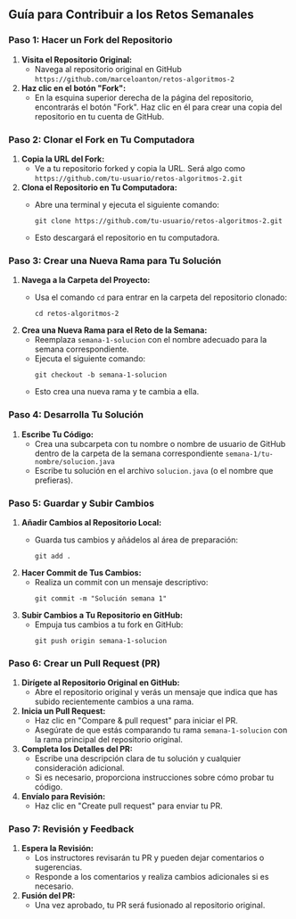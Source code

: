 ## Guía para Contribuir a los Retos Semanales

### Paso 1: Hacer un Fork del Repositorio

1. **Visita el Repositorio Original:**
   * Navega al repositorio original en GitHub `https://github.com/marceloanton/retos-algoritmos-2`
2. **Haz clic en el botón "Fork":**
   * En la esquina superior derecha de la página del repositorio, encontrarás el botón "Fork". Haz clic en él para crear una copia del repositorio en tu cuenta de GitHub.

### Paso 2: Clonar el Fork en Tu Computadora

1. **Copia la URL del Fork:**
   * Ve a tu repositorio forked y copia la URL. Será algo como `https://github.com/tu-usuario/retos-algoritmos-2.git`
2. **Clona el Repositorio en Tu Computadora:**
   * Abre una terminal y ejecuta el siguiente comando:

     ```
     git clone https://github.com/tu-usuario/retos-algoritmos-2.git
     ```
   * Esto descargará el repositorio en tu computadora.

### Paso 3: Crear una Nueva Rama para Tu Solución

1. **Navega a la Carpeta del Proyecto:**
   * Usa el comando `cd` para entrar en la carpeta del repositorio clonado:

     ```
     cd retos-algoritmos-2
     ```
2. **Crea una Nueva Rama para el Reto de la Semana:**
   * Reemplaza `semana-1-solucion` con el nombre adecuado para la semana correspondiente.
   * Ejecuta el siguiente comando:
     ```
     git checkout -b semana-1-solucion
     ```
   * Esto crea una nueva rama y te cambia a ella.

### Paso 4: Desarrolla Tu Solución

1. **Escribe Tu Código:**
   * Crea una subcarpeta con tu nombre o nombre de usuario de GitHub dentro de la carpeta de la semana correspondiente  `semana-1/tu-nombre/solucion.java`
   * Escribe tu solución en el archivo `solucion.java` (o el nombre que prefieras).

### Paso 5: Guardar y Subir Cambios

1. **Añadir Cambios al Repositorio Local:**
   * Guarda tus cambios y añádelos al área de preparación:

     ```
     git add .
     ```
2. **Hacer Commit de Tus Cambios:**
   * Realiza un commit con un mensaje descriptivo:
     ```
     git commit -m "Solución semana 1"
     ```
3. **Subir Cambios a Tu Repositorio en GitHub:**
   * Empuja tus cambios a tu fork en GitHub:
     ```
     git push origin semana-1-solucion
     ```

### Paso 6: Crear un Pull Request (PR)

1. **Dirígete al Repositorio Original en GitHub:**
   * Abre el repositorio original y verás un mensaje que indica que has subido recientemente cambios a una rama.
2. **Inicia un Pull Request:**
   * Haz clic en "Compare & pull request" para iniciar el PR.
   * Asegúrate de que estás comparando tu rama `semana-1-solucion` con la rama principal del repositorio original.
3. **Completa los Detalles del PR:**
   * Escribe una descripción clara de tu solución y cualquier consideración adicional.
   * Si es necesario, proporciona instrucciones sobre cómo probar tu código.
4. **Envíalo para Revisión:**
   * Haz clic en "Create pull request" para enviar tu PR.

### Paso 7: Revisión y Feedback

1. **Espera la Revisión:**
   * Los instructores revisarán tu PR y pueden dejar comentarios o sugerencias.
   * Responde a los comentarios y realiza cambios adicionales si es necesario.
2. **Fusión del PR:**
   * Una vez aprobado, tu PR será fusionado al repositorio original.
